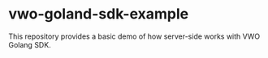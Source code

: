 # vwo-goland-sdk-example
This repository provides a basic demo of how server-side works with VWO Golang SDK.
